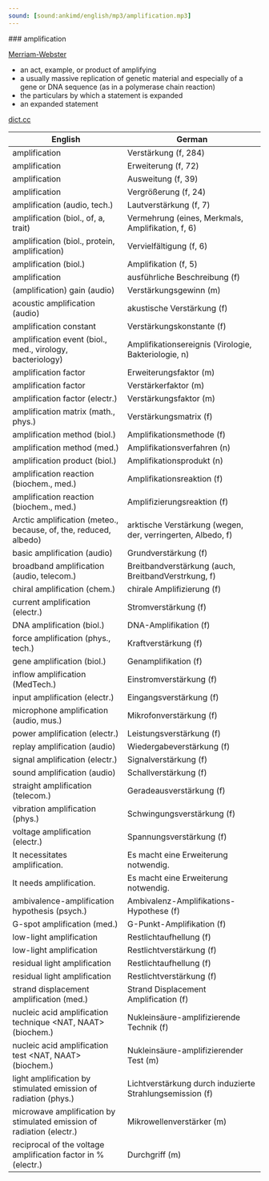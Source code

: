 ```yaml
---
sound: [sound:ankimd/english/mp3/amplification.mp3]
---
```


\### amplification

[Merriam-Webster](https://www.merriam-webster.com/dictionary/amplification)

- an act, example, or product of amplifying
- a usually massive replication of genetic material and especially of a gene or DNA sequence (as in a polymerase chain reaction)
- the particulars by which a statement is expanded
- an expanded statement

[dict.cc](https://www.dict.cc/amplification)

| English        | German       |
| -------------- | ------------ |
| amplification | Verstärkung (f, 284) |
| amplification | Erweiterung (f, 72) |
| amplification | Ausweitung (f, 39) |
| amplification | Vergrößerung (f, 24) |
| amplification (audio, tech.) | Lautverstärkung (f, 7) |
| amplification (biol., of, a, trait) | Vermehrung (eines, Merkmals, Amplifikation, f, 6) |
| amplification (biol., protein, amplification) | Vervielfältigung (f, 6) |
| amplification (biol.) | Amplifikation (f, 5) |
| amplification | ausführliche Beschreibung (f) |
| (amplification) gain (audio) | Verstärkungsgewinn (m) |
| acoustic amplification (audio) | akustische Verstärkung (f) |
| amplification constant | Verstärkungskonstante (f) |
| amplification event (biol., med., virology, bacteriology) | Amplifikationsereignis (Virologie, Bakteriologie, n) |
| amplification factor | Erweiterungsfaktor (m) |
| amplification factor | Verstärkerfaktor (m) |
| amplification factor (electr.) | Verstärkungsfaktor (m) |
| amplification matrix (math., phys.) | Verstärkungsmatrix (f) |
| amplification method (biol.) | Amplifikationsmethode (f) |
| amplification method (med.) | Amplifikationsverfahren (n) |
| amplification product (biol.) | Amplifikationsprodukt (n) |
| amplification reaction (biochem., med.) | Amplifikationsreaktion (f) |
| amplification reaction (biochem., med.) | Amplifizierungsreaktion (f) |
| Arctic amplification (meteo., because, of, the, reduced, albedo) | arktische Verstärkung (wegen, der, verringerten, Albedo, f) |
| basic amplification (audio) | Grundverstärkung (f) |
| broadband amplification (audio, telecom.) | Breitbandverstärkung (auch, BreitbandVerstrkung, f) |
| chiral amplification (chem.) | chirale Amplifizierung (f) |
| current amplification (electr.) | Stromverstärkung (f) |
| DNA amplification (biol.) | DNA-Amplifikation (f) |
| force amplification (phys., tech.) | Kraftverstärkung (f) |
| gene amplification (biol.) | Genamplifikation (f) |
| inflow amplification (MedTech.) | Einstromverstärkung (f) |
| input amplification (electr.) | Eingangsverstärkung (f) |
| microphone amplification (audio, mus.) | Mikrofonverstärkung (f) |
| power amplification (electr.) | Leistungsverstärkung (f) |
| replay amplification (audio) | Wiedergabeverstärkung (f) |
| signal amplification (electr.) | Signalverstärkung (f) |
| sound amplification (audio) | Schallverstärkung (f) |
| straight amplification (telecom.) | Geradeausverstärkung (f) |
| vibration amplification (phys.) | Schwingungsverstärkung (f) |
| voltage amplification (electr.) | Spannungsverstärkung (f) |
| It necessitates amplification. | Es macht eine Erweiterung notwendig. |
| It needs amplification. | Es macht eine Erweiterung notwendig. |
| ambivalence-amplification hypothesis (psych.) | Ambivalenz-Amplifikations-Hypothese (f) |
| G-spot amplification (med.) | G-Punkt-Amplifikation (f) |
| low-light amplification | Restlichtaufhellung (f) |
| low-light amplification | Restlichtverstärkung (f) |
| residual light amplification | Restlichtaufhellung (f) |
| residual light amplification | Restlichtverstärkung (f) |
| strand displacement amplification <SDA> (med.) | Strand Displacement Amplification <SDA> (f) |
| nucleic acid amplification technique <NAT, NAAT> (biochem.) | Nukleinsäure-amplifizierende Technik <NAT> (f) |
| nucleic acid amplification test <NAT, NAAT> (biochem.) | Nukleinsäure-amplifizierender Test <NAT> (m) |
| light amplification by stimulated emission of radiation <LASER> (phys.) | Lichtverstärkung durch induzierte Strahlungsemission <LASER> (f) |
| microwave amplification by stimulated emission of radiation <MASER> (electr.) | Mikrowellenverstärker (m) |
| reciprocal of the voltage amplification factor in % (electr.) | Durchgriff (m) |
